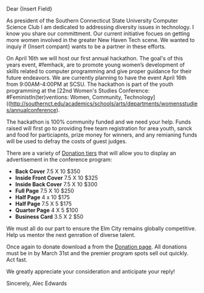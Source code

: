 Dear {Insert Field}

As president of the Southern Connecticut State University Computer Science Club I am dedicated to addressing diversity issues in technology. I know you share our committment. Our current initiative focues on getting more women involved in the greater New Haven Tech scene. We wanted to inquiy if {Insert compant} wants to be a partner in these efforts.

On April 16th we will host our first annual hackathon. The goal's of this  years event, #femhack, are to promote young women’s development of skills related to computer programming and give proper guidance for their future endeavors. We are currently planning to have the event April 16th from 9:00AM-4:00PM at SCSU. 
The hackathon is part of the youth programming at the [22nd Women's Studies Conference: #FeministIn(ter)ventions: Women, Community, Technology]((http://southernct.edu/academics/schools/arts/departments/womensstudies/annualconference). 

The hackathon is 100% community funded and we need your help. Funds raised will first go to providing free team registration for area youth, sanck and food for particiapnts, prize money for winners, and any remianing funds will be used to defray the costs of guest judges.

There are a variety of [Donation tiers](http://southernct.edu/academics/schools/arts/departments/womensstudies/annualconference/vendorregistrationinformation.html) that will allow you to display an advertisement in the conference program:
* **Back Cover**               7.5 X 10  $350
* **Inside Front Cover**       7.5 X 10  $325
* **Inside Back Cover**        7.5 X 10  $300
* **Full Page**                7.5 X 10  $250
* **Half Page**                  4 x 10  $175
* **Half Page**                7.5 X 5   $175
* **Quarter Page**               4 X 5   $100
* **Business Card**            3.5 X 2   $50


We must all do our part to ensure  the Elm City remains globally competitive. Help us mentor the next genration of diverse talent.

Once again to donate download a from the [Donation page](http://southernct.edu/academics/schools/arts/departments/womensstudies/annualconference/vendorregistrationinformation.html). All donations must be in by March 31st and the premier program spots sell out quickly. Act fast.

We greatly appreciate your consideration and anticipate your reply!

Sincerely,
Alec Edwards
